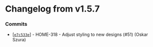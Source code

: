 # Changelog from v1.5.7
### Commits
* [[`e7c533e`](http://github.com/smart-evolution/shpanel/commit/e7c533efbceebde4c92b2a41714a505a28a2ca97)] - HOME-318 - Adjust styling to new designs (#51) (Oskar Szura)
